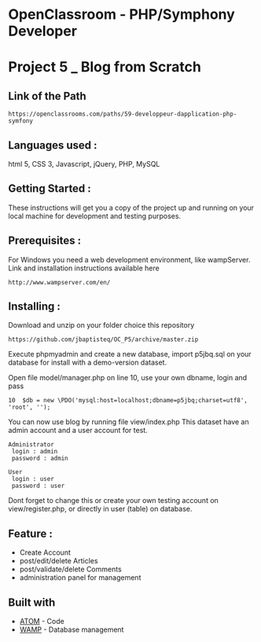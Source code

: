 # OpenClassroom - PHP/Symphony Developer 
# Project 5 _ Blog from Scratch

## Link of the Path
 ```
 https://openclassrooms.com/paths/59-developpeur-dapplication-php-symfony
 ```
 
## Languages used :
 html 5, CSS 3, Javascript, jQuery, PHP, MySQL
 
## Getting Started :
  These instructions will get you a copy of the project up and running on your local machine for development and testing purposes.
 
## Prerequisites :
  For Windows you need a web development environment, like wampServer.
  Link and installation instructions available here 
  ```
  http://www.wampserver.com/en/
  ```

## Installing :
 Download and unzip on your folder choice this repository 
 ```
 https://github.com/jbaptisteq/OC_P5/archive/master.zip
 ```
 Execute phpmyadmin and create a new database, import p5jbq.sql on your database for install with a demo-version dataset.
 
 Open file model/manager.php on line 10, use your own dbname, login and pass
 ```
 10  $db = new \PDO('mysql:host=localhost;dbname=p5jbq;charset=utf8', 'root', '');
 ```
 You can now use blog by running file view/index.php
 This dataset have an admin account and a user account for test.
 ```
 Administrator
  login : admin 
  password : admin
  
 User
  login : user 
  password : user
 ```
 Dont forget to change this or create your own testing account on view/register.php, or directly in user (table) on database.
 
## Feature :
* Create Account
* post/edit/delete Articles
* post/validate/delete Comments
* administration panel for management

## Built with
* [ATOM](https://atom.io/) - Code
* [WAMP](http://www.wampserver.com/en/) - Database management
